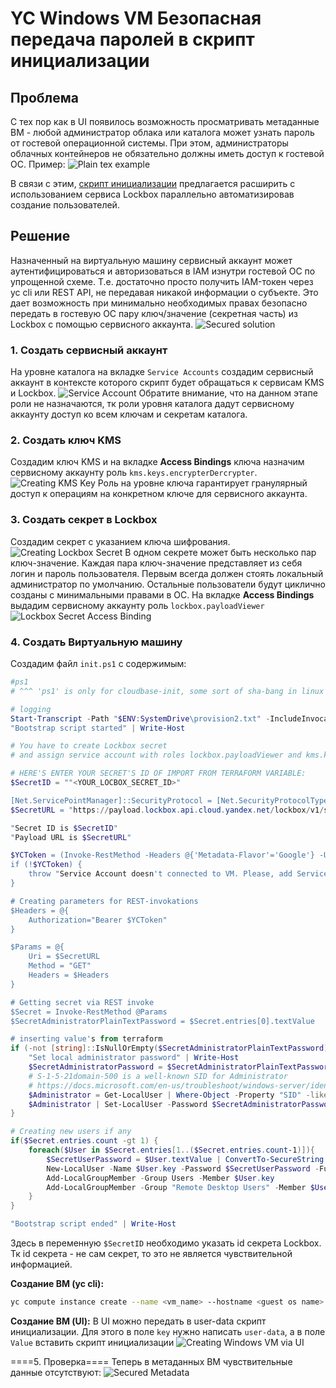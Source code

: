 # YC Windows VM Безопасная передача паролей в скрипт инициализации
## Проблема
С тех пор как в UI появилось возможность просматривать метаданные ВМ - любой администратор облака или каталога может узнать пароль от гостевой операционной системы. При этом, администраторы облачных контейнеров не обязательно должны иметь доступ к гостевой ОС. Пример:
![Plain tex example](.img/1-plaintext.png)

В связи с этим, [скрипт инициализации](https://cloud.yandex.ru/docs/tutorials/infrastructure-management/terraform-quickstart#users) предлагается расширить с использованием сервиса Lockbox параллельно автоматизировав создание пользователей.

## Решение
Назначенный на виртуальную машину сервисный аккаунт может аутентифицироваться и авторизоваться в IAM изнутри гостевой ОС по упрощенной схеме. Т.е. достаточно просто получить IAM-токен через yc cli или REST API, не передавая никакой информации о субъекте. Это дает возможность при минимально необходимых правах безопасно передать в гостевую ОС пару ключ/значение (секретная часть) из Lockbox с помощью сервисного аккаунта. 
![Secured solution](.img/solution.png)

### 1. Создать сервисный аккаунт
На уровне каталога на вкладке `Service Accounts` создадим сервисный аккаунт в контексте которого скрипт будет обращаться к сервисам KMS и Lockbox.
![Service Account](.img/2-sa.png)
Обратите внимание, что на данном этапе роли не назначаются, тк роли уровня каталога дадут сервисному аккаунту доступ ко всем ключам и секретам каталога.

### 2. Создать ключ KMS
Создадим ключ KMS и на вкладке **Access Bindings** ключа назначим сервисному аккаунту роль `kms.keys.encrypterDercrypter`.
![Creating KMS Key](.img/3-kms.png)
Роль на уровне ключа гарантирует гранулярный доступ к операциям на конкретном ключе для сервисного аккаунта.

### 3. Создать секрет в Lockbox
Создадим секрет с указанием ключа шифрования.
![Creating Lockbox Secret](.img/4-lockbox.png)
В одном секрете может быть несколько пар ключ-значение. Каждая пара ключ-значение представляет из себя логин и пароль пользователя. Первым всегда должен стоять локальный администратор по умолчанию. Остальные пользователи будут циклично созданы с минимальными правами в ОС.
На вкладке **Access Bindings** выдадим сервисному аккаунту роль `lockbox.payloadViewer`
![Lockbox Secret Access Binding](.img/5-lockbox-sa-binding.png)

### 4. Создать Виртуальную машину
Создадим файл `init.ps1` с содержимым:

```PowerShell
#ps1
# ^^^ 'ps1' is only for cloudbase-init, some sort of sha-bang in linux

# logging
Start-Transcript -Path "$ENV:SystemDrive\provision2.txt" -IncludeInvocationHeader -Force
"Bootstrap script started" | Write-Host

# You have to create Lockbox secret 
# and assign service account with roles lockbox.payloadViewer and kms.key.encryptorDecryptor to VM

# HERE'S ENTER YOUR SECRET'S ID OF IMPORT FROM TERRAFORM VARIABLE:
$SecretID = ""<YOUR_LOCBOX_SECRET_ID>"

[Net.ServicePointManager]::SecurityProtocol = [Net.SecurityProtocolType]::Tls12
$SecretURL = "https://payload.lockbox.api.cloud.yandex.net/lockbox/v1/secrets/$SecretID/payload"

"Secret ID is $SecretID"
"Payload URL is $SecretURL"

$YCToken = (Invoke-RestMethod -Headers @{'Metadata-Flavor'='Google'} -Uri "http://169.254.169.254/computeMetadata/v1/instance/service-accounts/default/token").access_token
if (!$YCToken) {
    throw "Service Account doesn't connected to VM. Please, add Service account with roles lockbox.payloadViewer and kms.key.encryptorDecryptor to VM and try again."
}

# Creating parameters for REST-invokations
$Headers = @{
    Authorization="Bearer $YCToken"
}

$Params = @{
    Uri = $SecretURL
    Method = "GET"
    Headers = $Headers
}

# Getting secret via REST invoke
$Secret = Invoke-RestMethod @Params
$SecretAdministratorPlainTextPassword = $Secret.entries[0].textValue

# inserting value's from terraform
if (-not [string]::IsNullOrEmpty($SecretAdministratorPlainTextPassword)) {
    "Set local administrator password" | Write-Host
    $SecretAdministratorPassword = $SecretAdministratorPlainTextPassword | ConvertTo-SecureString -AsPlainText -Force
    # S-1-5-21domain-500 is a well-known SID for Administrator
    # https://docs.microsoft.com/en-us/troubleshoot/windows-server/identity/security-identifiers-in-windows
    $Administrator = Get-LocalUser | Where-Object -Property "SID" -like "S-1-5-21-*-500"
    $Administrator | Set-LocalUser -Password $SecretAdministratorPassword
}

# Creating new users if any
if($Secret.entries.count -gt 1) {
    foreach($User in $Secret.entries[1..($Secret.entries.count-1)]){
        $SecretUserPassword = $User.textValue | ConvertTo-SecureString -AsPlainText -Force
        New-LocalUser -Name $User.key -Password $SecretUserPassword -FullName $User.key
        Add-LocalGroupMember -Group Users -Member $User.key
        Add-LocalGroupMember -Group "Remote Desktop Users" -Member $User.key
    }
}

"Bootstrap script ended" | Write-Host
```

Здесь в переменную `$SecretID` необходимо указать id секрета Lockbox. Тк id секрета - не сам секрет, то это не является чувствительной информацией.

**Создание ВМ (yc cli):**
```Bash
yc compute instance create --name <vm_name> --hostname <guest os name> --zone ru-central1-a --create-boot-disk image-id=<imade_id> --cores 2 --core-fraction 100 --memory 4 --metadata-from-file user-data=init.ps1  --network-interface subnet-name=<subnet name>,nat-ip-version=ipv4 --service-account-name <service_account_name> --platform standard-v3
```

**Создание ВМ (UI):**
В UI можно передать в user-data скрипт инициализации. Для этого в поле `key` нужно написать `user-data`, а в поле `Value` вставить скрипт инициализации
![Creating Windows VM via UI](.img/6-ui.png)

====5. Проверка====
Теперь в метаданных ВМ чувствительные данные отсутствуют:
![Secured Metadata](.img/7-secured-metadata.png)

